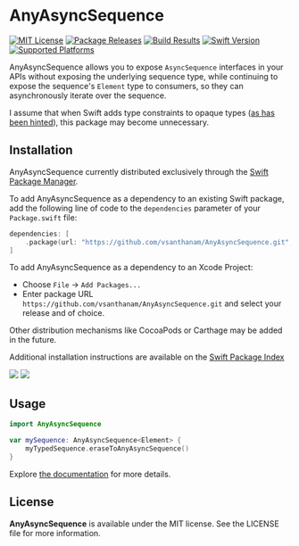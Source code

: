 # AnyAsyncSequence

[![MIT License](https://img.shields.io/github/license/vsanthanam/AnyAsyncSequence)](https://github.com/vsanthanam/AnyAsyncSequence/blob/main/LICENSE)
[![Package Releases](https://img.shields.io/github/v/release/vsanthanam/AnyAsyncSequence)](https://github.com/vsanthanam/AnyAsyncSequence/releases)
[![Build Results](https://img.shields.io/github/workflow/status/vsanthanam/AnyAsyncSequence/spm-build-test)](https://img.shields.io/github/workflow/status/vsanthanam/AnyAsyncSequence/spm-build-test)
[![Swift Version](https://img.shields.io/badge/swift-5.6-critical)](https://swift.org)
[![Supported Platforms](https://img.shields.io/badge/platform-iOS%2013%20%7C%20macOS%2010.15%20%7C%20tvOS%2013%20%7C%20watchOS%206-lightgrey)](https://developer.apple.com)

AnyAsyncSequence allows you to expose `AsyncSequence` interfaces in your APIs without exposing the underlying sequence type, while continuing to expose the sequence's `Element` type to consumers, so they can asynchronously iterate over the sequence.

I assume that when Swift adds type constraints to opaque types ([as has been hinted](https://forums.swift.org/t/anyasyncsequence/50828/2)), this package may become unnecessary.

## Installation

AnyAsyncSequence currently distributed exclusively through the [Swift Package Manager](https://www.swift.org/package-manager/). 

To add AnyAsyncSequence as a dependency to an existing Swift package, add the following line of code to the `dependencies` parameter of your `Package.swift` file:

```swift
dependencies: [
    .package(url: "https://github.com/vsanthanam/AnyAsyncSequence.git", .upToNextMajor(from: "1.0.0"))
]
```

To add AnyAsyncSequence as a dependency to an Xcode Project: 

- Choose `File` → `Add Packages...`
- Enter package URL `https://github.com/vsanthanam/AnyAsyncSequence.git` and select your release and of choice.

Other distribution mechanisms like CocoaPods or Carthage may be added in the future.

Additional installation instructions are available on the [Swift Package Index](https://swiftpackageindex.com/vsanthanam/AnyAsyncSequence)

[![](https://img.shields.io/endpoint?url=https%3A%2F%2Fswiftpackageindex.com%2Fapi%2Fpackages%2Fvsanthanam%2FAnyAsyncSequence%2Fbadge%3Ftype%3Dswift-versions)](https://swiftpackageindex.com/vsanthanam/AnyAsyncSequence)
[![](https://img.shields.io/endpoint?url=https%3A%2F%2Fswiftpackageindex.com%2Fapi%2Fpackages%2Fvsanthanam%2FAnyAsyncSequence%2Fbadge%3Ftype%3Dplatforms)](https://swiftpackageindex.com/vsanthanam/AnyAsyncSequence)

## Usage

```swift
import AnyAsyncSequence

var mySequence: AnyAsyncSequence<Element> {
    myTypedSequence.eraseToAnyAsyncSequence()
}
```

Explore [the documentation](https://anyasyncsequence.tools/docs/documentation/anyasyncsequence) for more details.

## License

**AnyAsyncSequence** is available under the MIT license. See the LICENSE file for more information.
